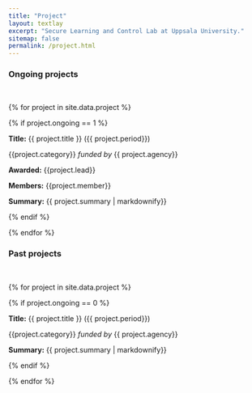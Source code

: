 ```yaml
---
title: "Project"
layout: textlay
excerpt: "Secure Learning and Control Lab at Uppsala University."
sitemap: false
permalink: /project.html
---
```


### Ongoing projects
<br/>

{% for project in site.data.project %}

{% if project.ongoing == 1 %}

**Title:** {{ project.title }} ({{ project.period}})

{{project.category}} *funded by* {{ project.agency}}

**Awarded:** {{project.lead}}

**Members:** {{project.member}}

**Summary:** {{ project.summary | markdownify}}
<br/>

{% endif %}

{% endfor %}

### Past projects
<br/>

{% for project in site.data.project %}

{% if project.ongoing == 0 %}

**Title:** {{ project.title }} ({{ project.period}})

{{project.category}} *funded by* {{ project.agency}}

**Summary:** {{ project.summary | markdownify}}
<br/>

{% endif %}

{% endfor %}
